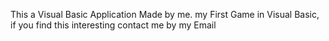 This a Visual Basic Application Made by me. my First Game in Visual Basic, if you find this interesting contact me by my Email
